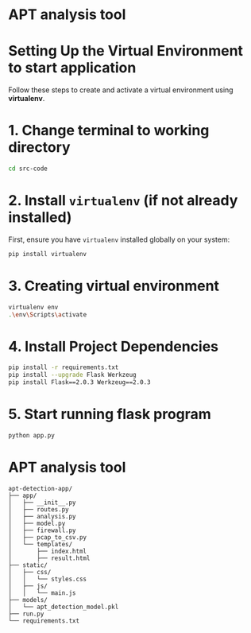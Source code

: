 # APT analysis tool

# Setting Up the Virtual Environment to start application
Follow these steps to create and activate a virtual environment using **virtualenv**.

# 1. Change terminal to working directory
```bash
cd src-code
```
# 2. Install `virtualenv` (if not already installed)
First, ensure you have `virtualenv` installed globally on your system:
```bash
pip install virtualenv
```

# 3. Creating virtual environment
```bash
virtualenv env
.\env\Scripts\activate
```

# 4. Install Project Dependencies
```bash
pip install -r requirements.txt
pip install --upgrade Flask Werkzeug
pip install Flask==2.0.3 Werkzeug==2.0.3
```

# 5. Start running flask program
```bash
python app.py
```
# APT analysis tool

```
apt-detection-app/
├── app/
│   ├── __init__.py
│   ├── routes.py
│   ├── analysis.py
│   ├── model.py
│   ├── firewall.py
│   ├── pcap_to_csv.py
│   └── templates/
│       ├── index.html
│       ├── result.html
├── static/
│   ├── css/
│   │   └── styles.css
│   ├── js/
│   │   └── main.js
├── models/
│   └── apt_detection_model.pkl
├── run.py
└── requirements.txt
```
